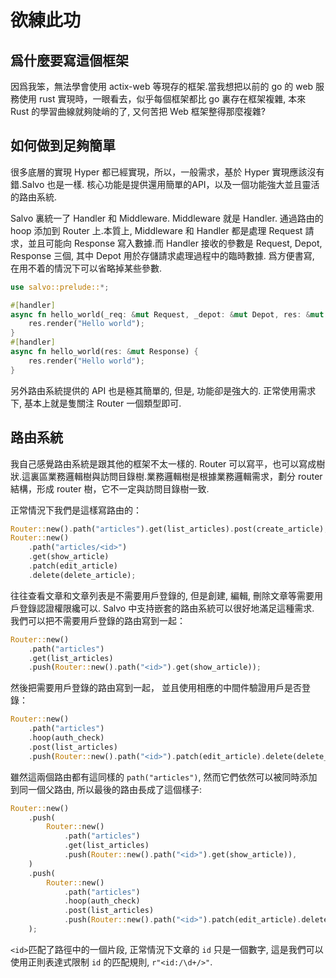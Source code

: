# 欲練此功

## 爲什麼要寫這個框架

因爲我笨，無法學會使用 actix-web 等現存的框架.當我想把以前的 go 的 web 服務使用 rust 實現時，一眼看去，似乎每個框架都比 go 裏存在框架複雜, 本來 Rust 的學習曲線就夠陡峭的了, 又何苦把 Web 框架整得那麼複雜?

## 如何做到足夠簡單
很多底層的實現 Hyper 都已經實現，所以，一般需求，基於 Hyper 實現應該沒有錯.Salvo 也是一樣. 核心功能是提供還用簡單的API，以及一個功能強大並且靈活的路由系統.

Salvo 裏統一了 Handler 和 Middleware. Middleware 就是 Handler. 通過路由的 hoop 添加到 Router 上.本質上, Middleware 和 Handler 都是處理 Request 請求，並且可能向 Response 寫入數據.而 Handler 接收的參數是 Request, Depot, Response 三個, 其中 Depot 用於存儲請求處理過程中的臨時數據. 爲方便書寫, 在用不着的情況下可以省略掉某些參數.

```rust
use salvo::prelude::*;

#[handler]
async fn hello_world(_req: &mut Request, _depot: &mut Depot, res: &mut Response) {
    res.render("Hello world");
}
#[handler]
async fn hello_world(res: &mut Response) {
    res.render("Hello world");
}
```

另外路由系統提供的 API 也是極其簡單的, 但是, 功能卻是強大的. 正常使用需求下, 基本上就是隻關注 Router 一個類型即可.

## 路由系統

我自己感覺路由系統是跟其他的框架不太一樣的. Router 可以寫平，也可以寫成樹狀.這裏區業務邏輯樹與訪問目錄樹.業務邏輯樹是根據業務邏輯需求，劃分 router 結構，形成 router 樹，它不一定與訪問目錄樹一致.

正常情況下我們是這樣寫路由的：

```rust
Router::new().path("articles").get(list_articles).post(create_article);
Router::new()
    .path("articles/<id>")
    .get(show_article)
    .patch(edit_article)
    .delete(delete_article);
```

往往查看文章和文章列表是不需要用戶登錄的, 但是創建, 編輯, 刪除文章等需要用戶登錄認證權限纔可以. Salvo 中支持嵌套的路由系統可以很好地滿足這種需求. 我們可以把不需要用戶登錄的路由寫到一起：

```rust
Router::new()
    .path("articles")
    .get(list_articles)
    .push(Router::new().path("<id>").get(show_article));
```

然後把需要用戶登錄的路由寫到一起， 並且使用相應的中間件驗證用戶是否登錄：
```rust
Router::new()
    .path("articles")
    .hoop(auth_check)
    .post(list_articles)
    .push(Router::new().path("<id>").patch(edit_article).delete(delete_article));
```

雖然這兩個路由都有這同樣的 ```path("articles")```, 然而它們依然可以被同時添加到同一個父路由, 所以最後的路由長成了這個樣子:

```rust
Router::new()
    .push(
        Router::new()
            .path("articles")
            .get(list_articles)
            .push(Router::new().path("<id>").get(show_article)),
    )
    .push(
        Router::new()
            .path("articles")
            .hoop(auth_check)
            .post(list_articles)
            .push(Router::new().path("<id>").patch(edit_article).delete(delete_article)),
    );
```

```<id>```匹配了路徑中的一個片段, 正常情況下文章的 ```id``` 只是一個數字, 這是我們可以使用正則表達式限制 ```id``` 的匹配規則, ```r"<id:/\d+/>"```.